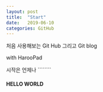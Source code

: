 ```yaml
---
layout: post
title:  "Start"
date:   2019-06-10
categories: GitHub
---
```

처음 사용해보는 Git Hub
그리고 Git blog

with HarooPad


시작은 언제나 ````````

#### **HELLO WORLD**

